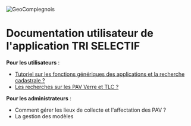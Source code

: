 ![GeoCompiegnois](img/geocompiegnois_2020_reduit_v2.png)

# Documentation utilisateur de l'application TRI SELECTIF

  
**Pour les utilisateurs** :
- [Tutoriel sur les fonctions génériques des applications et la recherche cadastrale ?](https://geo.compiegnois.fr/portail/index.php/2020/07/04/tous-mes-tutos/)
- [Les recherches sur les PAV Verre et TLC ?](https://geo.compiegnois.fr/fichiers/cms/fiche_aide/dechet_recherche_pav.pdf)

**Pour les administrateurs** :
- Comment gérer les lieux de collecte et l'affectation des PAV ?
- La gestion des modèles

